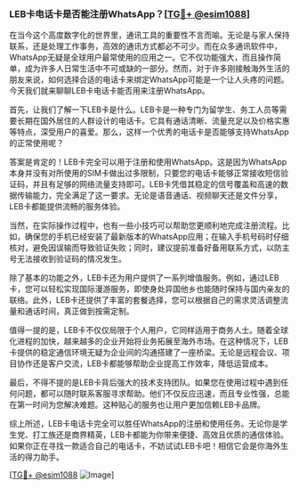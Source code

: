 ### LEB卡电话卡是否能注册WhatsApp？[[TG💪+ @esim1088](https://t.me/s/esim1088)]

在当今这个高度数字化的世界里，通讯工具的重要性不言而喻。无论是与家人保持联系，还是处理工作事务，高效的通讯方式都必不可少。而在众多通讯软件中，WhatsApp无疑是全球用户最常使用的应用之一。它不仅功能强大，而且操作简单，成为许多人日常生活中不可或缺的一部分。然而，对于许多刚接触海外生活的朋友来说，如何选择合适的电话卡来绑定WhatsApp可能是一个让人头疼的问题。今天我们就来聊聊LEB卡电话卡能否用来注册WhatsApp。

首先，让我们了解一下LEB卡是什么。LEB卡是一种专门为留学生、务工人员等需要长期在国外居住的人群设计的电话卡。它具有通话清晰、流量充足以及价格实惠等特点，深受用户的喜爱。那么，这样一个优秀的电话卡是否能够支持WhatsApp的正常使用呢？

答案是肯定的！LEB卡完全可以用于注册和使用WhatsApp。这是因为WhatsApp本身并没有对所使用的SIM卡做出过多限制，只要您的电话卡能够正常接收短信验证码，并且有足够的网络流量支持即可。LEB卡凭借其稳定的信号覆盖和高速的数据传输能力，完全满足了这一要求。无论是语音通话、视频聊天还是文件分享，LEB卡都能提供流畅的服务体验。

当然，在实际操作过程中，也有一些小技巧可以帮助您更顺利地完成注册流程。比如，确保您的手机已经安装了最新版本的WhatsApp应用；在输入手机号码时仔细核对，避免因误输而导致验证失败；同时，建议提前准备好备用联系方式，以防主号无法接收到验证码的情况发生。

除了基本的功能之外，LEB卡还为用户提供了一系列增值服务。例如，通过LEB卡，您可以轻松实现国际漫游服务，即使身处异国他乡也能随时保持与国内亲友的联络。此外，LEB卡还提供了丰富的套餐选择，您可以根据自己的需求灵活调整流量和通话时间，真正做到按需定制。

值得一提的是，LEB卡不仅仅局限于个人用户，它同样适用于商务人士。随着全球化进程的加快，越来越多的企业开始将业务拓展至海外市场。在这种情况下，LEB卡提供的稳定通信环境无疑为企业间的沟通搭建了一座桥梁。无论是远程会议、项目协作还是客户交流，LEB卡都能够帮助企业提高工作效率，降低运营成本。

最后，不得不提的是LEB卡背后强大的技术支持团队。如果您在使用过程中遇到任何问题，都可以随时联系客服寻求帮助。他们不仅反应迅速，而且专业性强，总能在第一时间为您解决难题。这种贴心的服务也让用户更加信赖LEB卡品牌。

综上所述，LEB卡电话卡完全可以胜任WhatsApp的注册和使用任务。无论你是学生党、打工族还是商界精英，LEB卡都能为你带来便捷、高效且优质的通信体验。如果你正在寻找一款适合自己的电话卡，不妨试试LEB卡吧！相信它会是你海外生活的得力助手。

[[TG💪+ @esim1088](https://t.me/s/esim1088) ![Image](https://i.postimg.cc/4NQfJmqS/Snipaste-2025-05-13-00-14-12.png)]